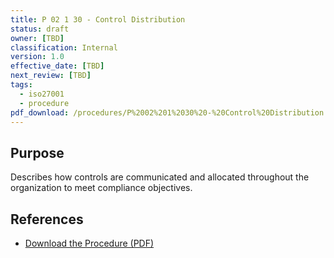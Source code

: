 ```yaml
---
title: P 02 1 30 - Control Distribution
status: draft
owner: [TBD]
classification: Internal
version: 1.0
effective_date: [TBD]
next_review: [TBD]
tags:
  - iso27001
  - procedure
pdf_download: /procedures/P%2002%201%2030%20-%20Control%20Distribution.pdf
---
```


## Purpose
Describes how controls are communicated and allocated throughout the organization to meet compliance objectives.

## References
- [Download the Procedure (PDF)](/procedures/P%2002%201%2030%20-%20Control%20Distribution.pdf)
